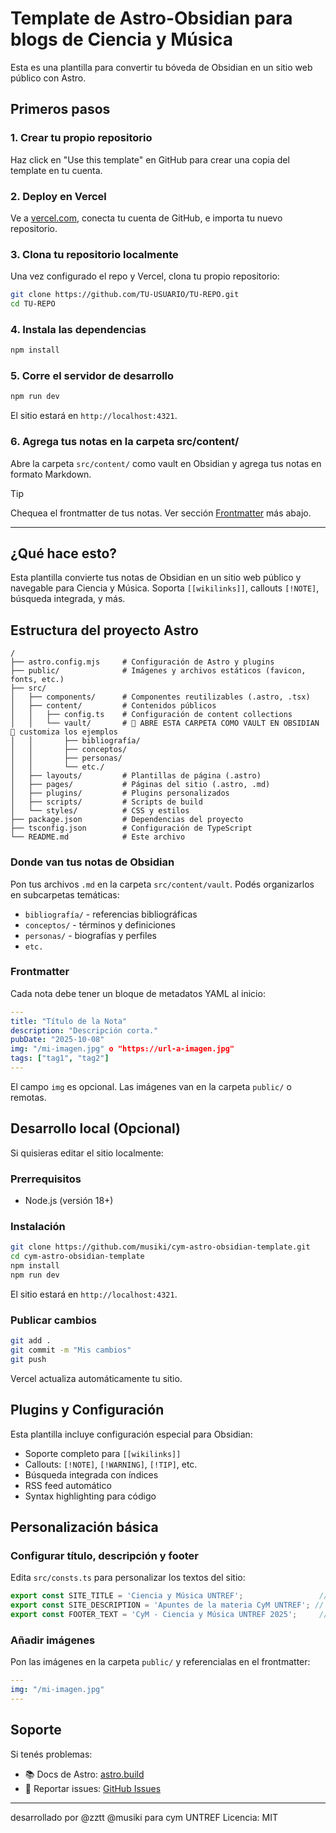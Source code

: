 # Template de Astro-Obsidian para blogs de Ciencia y Música 

Esta es una plantilla para convertir tu bóveda de Obsidian en un sitio web público con Astro. 



## Primeros pasos

### 1. Crear tu propio repositorio

Haz click en "Use this template" en GitHub para crear una copia del template en tu cuenta.

### 2. Deploy en Vercel

Ve a [vercel.com](https://vercel.com), conecta tu cuenta de GitHub, e importa tu nuevo repositorio.

### 3. Clona tu repositorio localmente

Una vez configurado el repo y Vercel, clona tu propio repositorio:

```bash
git clone https://github.com/TU-USUARIO/TU-REPO.git
cd TU-REPO
```

### 4. Instala las dependencias

```bash
npm install
```

### 5. Corre el servidor de desarrollo

```bash
npm run dev
```

El sitio estará en `http://localhost:4321`.

### 6. Agrega tus notas en la carpeta src/content/

Abre la carpeta `src/content/` como vault en Obsidian y agrega tus notas en formato Markdown.

> [!TIP]
> Chequea el frontmatter de tus notas. Ver sección [Frontmatter](#Frontmatter) más abajo.

---

## ¿Qué hace esto?

Esta plantilla convierte tus notas de Obsidian en un sitio web público y navegable para Ciencia y Música. Soporta `[[wikilinks]]`, callouts `[!NOTE]`, búsqueda integrada, y más.

## Estructura del proyecto Astro

```
/
├── astro.config.mjs     # Configuración de Astro y plugins
├── public/              # Imágenes y archivos estáticos (favicon, fonts, etc.)
├── src/
│   ├── components/      # Componentes reutilizables (.astro, .tsx)
│   ├── content/         # Contenidos públicos
│   │   ├── config.ts    # Configuración de content collections
│   │   └── vault/       # 🦎 ABRE ESTA CARPETA COMO VAULT EN OBSIDIAN 🦖 customiza los ejemplos
│   │       ├── bibliografía/
│   │       ├── conceptos/
│   │       ├── personas/
│   │       └── etc./
│   ├── layouts/         # Plantillas de página (.astro)
│   ├── pages/           # Páginas del sitio (.astro, .md)
│   ├── plugins/         # Plugins personalizados
│   ├── scripts/         # Scripts de build
│   └── styles/          # CSS y estilos
├── package.json         # Dependencias del proyecto
├── tsconfig.json        # Configuración de TypeScript
└── README.md            # Este archivo
```

### Donde van tus notas de Obsidian

Pon tus archivos `.md` en la carpeta `src/content/vault`. Podés organizarlos en subcarpetas temáticas:
- `bibliografía/` - referencias bibliográficas
- `conceptos/` - términos y definiciones
- `personas/` - biografías y perfiles
- `etc.`

### Frontmatter

Cada nota debe tener un bloque de metadatos YAML al inicio:

```yaml
---
title: "Título de la Nota"
description: "Descripción corta."
pubDate: "2025-10-08"
img: "/mi-imagen.jpg" o "https://url-a-imagen.jpg"
tags: ["tag1", "tag2"]
---
```

El campo `img` es opcional. Las imágenes van en la carpeta `public/` o remotas.

## Desarrollo local (Opcional)

Si quisieras editar el sitio localmente:

### Prerrequisitos

- Node.js (versión 18+)

### Instalación

```bash
git clone https://github.com/musiki/cym-astro-obsidian-template.git
cd cym-astro-obsidian-template
npm install
npm run dev
```

El sitio estará en `http://localhost:4321`.

### Publicar cambios

```bash
git add .
git commit -m "Mis cambios"
git push
```

Vercel actualiza automáticamente tu sitio.

## Plugins y Configuración

Esta plantilla incluye configuración especial para Obsidian:

- Soporte completo para `[[wikilinks]]`
- Callouts: `[!NOTE]`, `[!WARNING]`, `[!TIP]`, etc.
- Búsqueda integrada con índices
- RSS feed automático
- Syntax highlighting para código

## Personalización básica

### Configurar título, descripción y footer

Edita `src/consts.ts` para personalizar los textos del sitio:

```typescript
export const SITE_TITLE = 'Ciencia y Música UNTREF';                 // Título que aparece en la pestaña del navegador
export const SITE_DESCRIPTION = 'Apuntes de la materia CyM UNTREF'; // Descripción del sitio para SEO
export const FOOTER_TEXT = 'CyM - Ciencia y Música UNTREF 2025';     // Texto que aparece en el footer
```

### Añadir imágenes

Pon las imágenes en la carpeta `public/` y referencialas en el frontmatter:

```yaml
---
img: "/mi-imagen.jpg"
---
```

## Soporte

Si tenés problemas:
- 📚 Docs de Astro: [astro.build](https://astro.build)
- 💬 Reportar issues: [GitHub Issues](https://github.com/musiki/cym-astro-obsidian-template/issues)

---
desarrollado por @zztt @musiki para cym UNTREF
Licencia: MIT
